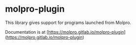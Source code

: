 molpro-plugin
=============

This library gives support for programs launched from Molpro.

Documentation is at
[https://molpro.gitlab.io/molpro-plugin]
(https://molpro.gitlab.io/molpro-plugin)
